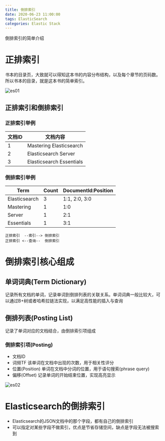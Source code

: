 ```yaml
---
title: 倒排索引
date: 2020-06-23 11:00:00
tags: ElasticSearch
categories: Elastic Stack
---
```


倒排索引的简单介绍

<!-- more -->
# 正排索引

书本的目录页，大致就可以得知这本书的内容分布结构，以及每个章节的页码数。所以书本的目录，就是这本书的简单索引。

![es01](/image/ElasticSearch/inverted_index_01.png)

## 正排索引和倒排索引

### 正排索引举例
| 文档ID | 文档内容 |
| -- | -- |
| 1 | Mastering Elasticsearch |
| 2 | Elasticsearch Server |
| 3 | Elasticsearch Essentials |

### 倒排索引举例
| Term | Count | DocumentId:Position |
| -- | -- | -- |
| Elasticsearch | 3 | 1:1, 2:0, 3:0 |
| Mastering | 1 | 1:0 |
| Server | 1 | 2:1 |
| Essentials | 1 | 3:1 |

```
正排索引  --索引--> 倒排索引
正排索引 <--查询--  倒排索引
```

# 倒排索引核心组成
## 单词词典(Term Dictionary)
记录所有文档的单词，记录单词到倒排列表的关联关系。单词词典一般比较大，可以通过B+树或者哈希拉链法实现，以满足高性能的插入与查询

## 倒排列表(Posting List)
记录了单词对应的文档结合，由倒排索引项组成

### 倒排索引项(Posting)
- 文档ID
- 词频TF 该单词在文档中出现的次数，用于相关性评分
- 位置(Position) 单词在文档中分词的位置，用于语句搜索(phrase query)
- 偏移(Offset) 记录单词的开始结束位置，实现高亮显示

![es02](/image/ElasticSearch/inverted_index_02.png)

# Elasticsearch的倒排索引
- Elasticsearch的JSON文档中的那个字段，都有自己的倒排索引
- 可以指定对某些字段不做索引，优点是节省存储空间，缺点是字段无法被搜索到
